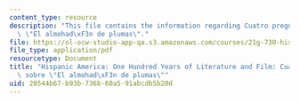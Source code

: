 ```yaml
---
content_type: resource
description: "This file contains the information regarding Cuatro preguntas sobre\
  \ \"El almohad\xF3n de plumas\"."
file: https://ol-ocw-studio-app-qa.s3.amazonaws.com/courses/21g-730-hispanic-america-one-hundred-years-of-literature-and-film-spring-2014/20544b67b93b736b60a591abcdb5b20d_MIT21G_730S14_Ses2_almohad.pdf
file_type: application/pdf
resourcetype: Document
title: "Hispanic America: One Hundred Years of Literature and Film: Cuatro preguntas\
  \ sobre \"El almohad\xF3n de plumas\""
uid: 20544b67-b93b-736b-60a5-91abcdb5b20d
---
```

